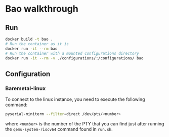 # Bao walkthrough

## Run

```bash
docker build -t bao .
# Run the container as it is
docker run -it --rm bao
# Run the container with a mounted configurations directory
docker run -it --rm -v ./configurations/:/configurations/ bao
```

## Configuration

### Baremetal-linux
To connect to the linux instance, you need to execute the following command:

```bash
pyserial-miniterm --filter=direct /dev/pts/<number>
```

where `<number>` is the number of the PTY that you can find just after running the `qemu-system-riscv64` command found in `run.sh`.

